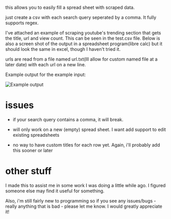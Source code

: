 this allows you to easily fill a spread sheet with scraped data.

just create a csv with each search query seperated by a comma. It fully supports regex. 

I've attached an example of scraping youtube's trending section that gets the title, url and view count. This can be seen in the test.csv file. Below is also a screen shot of the output in a spreadsheet program(libre calc) but it should look the same in excel, though I haven't tried it.

urls are read from a file named url.txt(Ill allow for custom named file at a later date) with each url on a new line. 

Example output for the example input:

![Example output](http://i.imgur.com/0cKAwYg.png)


# issues
* if your search query contains a comma, it will break.

* will only work on a new (empty) spread sheet. I want add support to edit existing spreadsheets

* no way to have custom titles for each row yet. Again, i'll probably add this sooner or later

# other stuff
I made this to assist me in some work I was doing a little while ago. I figured someone else may find it useful for something.

Also, i'm still fairly new to programming so if you see any issues/bugs - really anything that is bad - please let me know. I
would greatly appreciate it! 
